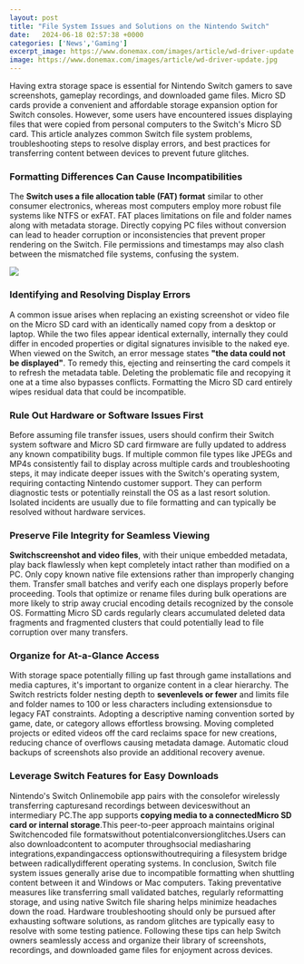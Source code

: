 ```yaml
---
layout: post
title: "File System Issues and Solutions on the Nintendo Switch"
date:   2024-06-18 02:57:38 +0000
categories: ['News','Gaming']
excerpt_image: https://www.donemax.com/images/article/wd-driver-update.jpg
image: https://www.donemax.com/images/article/wd-driver-update.jpg
---
```


Having extra storage space is essential for Nintendo Switch gamers to save screenshots, gameplay recordings, and downloaded game files. Micro SD cards provide a convenient and affordable storage expansion option for Switch consoles. However, some users have encountered issues displaying files that were copied from personal computers to the Switch's Micro SD card. This article analyzes common Switch file system problems, troubleshooting steps to resolve display errors, and best practices for transferring content between devices to prevent future glitches. 
### Formatting Differences Can Cause Incompatibilities
The **Switch uses a file allocation table (FAT) format** similar to other consumer electronics, whereas most computers employ more robust file systems like NTFS or exFAT. FAT places limitations on file and folder names along with metadata storage. Directly copying PC files without conversion can lead to header corruption or inconsistencies that prevent proper rendering on the Switch. File permissions and timestamps may also clash between the mismatched file systems, confusing the system. 

![](https://www.salvagedata.com/wp-content/uploads/2020/10/SDR-Blog-1200-x-628-px-6.png)
### Identifying and Resolving Display Errors
A common issue arises when replacing an existing screenshot or video file on the Micro SD card with an identically named copy from a desktop or laptop. While the two files appear identical externally, internally they could differ in encoded properties or digital signatures invisible to the naked eye. When viewed on the Switch, an error message states **"the data could not be displayed"**. To remedy this, ejecting and reinserting the card compels it to refresh the metadata table. Deleting the problematic file and recopying it one at a time also bypasses conflicts. Formatting the Micro SD card entirely wipes residual data that could be incompatible. 
### Rule Out Hardware or Software Issues First
Before assuming file transfer issues, users should confirm their Switch system software and Micro SD card firmware are fully updated to address any known compatibility bugs. If multiple common file types like JPEGs and MP4s consistently fail to display across multiple cards and troubleshooting steps, it may indicate deeper issues with the Switch's operating system, requiring contacting Nintendo customer support. They can perform diagnostic tests or potentially reinstall the OS as a last resort solution. Isolated incidents are usually due to file formatting and can typically be resolved without hardware services.
### Preserve File Integrity for Seamless Viewing 
**Switchscreenshot and video files**, with their unique embedded metadata, play back flawlessly when kept completely intact rather than modified on a PC. Only copy known native file extensions rather than improperly changing them. Transfer small batches and verify each one displays properly before proceeding. Tools that optimize or rename files during bulk operations are more likely to strip away crucial encoding details recognized by the console OS. Formatting Micro SD cards regularly clears accumulated deleted data fragments and fragmented clusters that could potentially lead to file corruption over many transfers. 
### Organize for At-a-Glance Access
With storage space potentially filling up fast through game installations and media captures, it's important to organize content in a clear hierarchy. The Switch restricts folder nesting depth to **sevenlevels or fewer** and limits file and folder names to 100 or less characters including extensionsdue to legacy FAT constraints. Adopting a descriptive naming convention sorted by game, date, or category allows effortless browsing. Moving completed projects or edited videos off the card reclaims space for new creations, reducing chance of overflows causing metadata damage. Automatic cloud backups of screenshots also provide an additional recovery avenue. 
### Leverage Switch Features for Easy Downloads
Nintendo's Switch Onlinemobile app pairs with the consolefor wirelessly transferring capturesand recordings between deviceswithout an intermediary PC.The app supports **copying media to a connectedMicro SD card or internal storage**.This peer-to-peer approach maintains original Switchencoded file formatswithout potentialconversionglitches.Users can also downloadcontent to acomputer throughsocial mediasharing integrations,expandingaccess optionswithoutrequiring a filesystem bridge between radicallydifferent operating systems.
In conclusion, Switch file system issues generally arise due to incompatible formatting when shuttling content between it and Windows or Mac computers. Taking preventative measures like transferring small validated batches, regularly reformatting storage, and using native Switch file sharing helps minimize headaches down the road. Hardware troubleshooting should only be pursued after exhausting software solutions, as random glitches are typically easy to resolve with some testing patience. Following these tips can help Switch owners seamlessly access and organize their library of screenshots, recordings, and downloaded game files for enjoyment across devices.